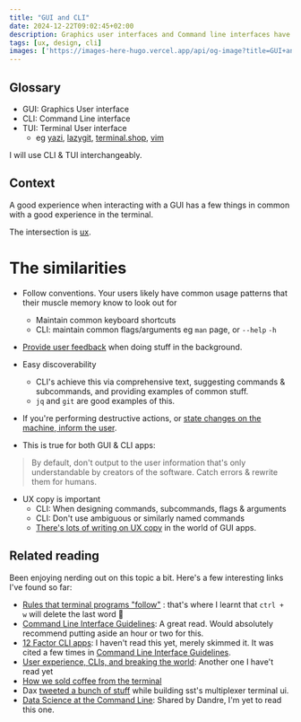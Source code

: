 ```yaml
---
title: "GUI and CLI"
date: 2024-12-22T09:02:45+02:00
description: Graphics user interfaces and Command line interfaces have quite a bit in common.
tags: [ux, design, cli]
images: ['https://images-here-hugo.vercel.app/api/og-image?title=GUI+and+CLI']
---
```


## Glossary
- GUI: Graphics User interface
- CLI: Command Line interface
- TUI: Terminal User interface
  - eg [yazi](https://yazi-rs.github.io/), [lazygit](https://github.com/jesseduffield/lazygit), [terminal.shop](https://www.terminal.shop/), [vim](https://www.lazyvim.org/)

I will use CLI & TUI interchangeably.

## Context
A good experience when interacting with a GUI has a few things in common with a good experience in the terminal.

The intersection is [ux](/tags/ux).

# The similarities
- Follow conventions. Your users likely have common usage patterns that their muscle memory know to look out for
  - Maintain common keyboard shortcuts
  - CLI: maintain common flags/arguments eg `man` page, or `--help` `-h`
- [Provide user feedback](https://clig.dev/#saying-just-enough) when doing stuff in the background.
- Easy discoverability
  - CLI's achieve this via comprehensive text, suggesting commands & subcommands, and providing examples of common stuff.
  - `jq` and `git` are good examples of this.
- If you're performing destructive actions, or [state changes on the machine, inform the user](https://clig.dev/#output).

- This is true for both GUI & CLI apps:
> By default, don't output to the user information that's only understandable by creators of the software.
> Catch errors & rewrite them for humans.

- UX copy is important
  - CLI: When designing commands, subcommands, flags & arguments
  - CLI: Don't use ambiguous or similarly named commands
  - [There's lots of writing on UX copy](https://www.nngroup.com/articles/ux-writing-study-guide/) in the world of GUI apps.

## Related reading
Been enjoying nerding out on this topic a bit. Here's a few interesting links I've found so far:

- [Rules that terminal programs "follow"](https://jvns.ca/blog/2024/11/26/terminal-rules/) : that's where I learnt that `ctrl + w` will delete the last word 🤯
- [Command Line Interface Guidelines](https://clig.dev/): A great read. Would absolutely recommend putting aside an hour or two for this.
- [12 Factor CLI apps](https://medium.com/@jdxcode/12-factor-cli-apps-dd3c227a0e46): I haven't read this yet, merely skimmed it. It was cited a few times in [Command Line Interface Guidelines](https://clig.dev/).
- [User experience, CLIs, and breaking the world](https://uxdesign.cc/user-experience-clis-and-breaking-the-world-baed8709244f): Another one I have't read yet
- [How we sold coffee from the terminal](https://www.youtube.com/watch?v=POlZS8PcyZw)
- Dax [tweeted a bunch of stuff](https://www.google.com/search?q=site:twitter.com+thdxr+multiplexer) while building sst's multiplexer terminal ui.
- [Data Science at the Command Line](https://datascienceatthecommandline.com/): Shared by Dandre, I'm yet to read this one.
